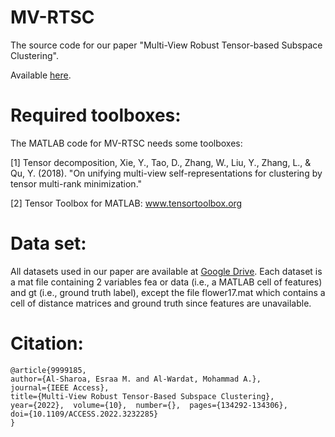 # MV-RTSC

The source code for our paper "Multi-View Robust Tensor-based Subspace Clustering".

Available [here](https://ieeexplore.ieee.org/document/9999185).


# Required toolboxes:
The MATLAB code for MV-RTSC needs some toolboxes:

[1] Tensor decomposition, Xie, Y., Tao, D., Zhang, W., Liu, Y., Zhang, L., & Qu, Y. (2018). 
"On unifying multi-view self-representations for clustering by tensor multi-rank minimization."

[2] Tensor Toolbox for MATLAB: <a href="https://www.tensortoolbox.org">www.tensortoolbox.org</a>

# Data set:
All datasets used in our paper are available at [Google Drive](https://drive.google.com/drive/folders/1T8AITuQZCbCB52PELprIVb75d4-6hi20). 
Each dataset is a mat file containing 2 variables fea or data (i.e., a MATLAB cell of features) and gt (i.e., ground truth label), 
except the file flower17.mat which contains a cell of distance matrices and ground truth since features are unavailable. 

# Citation:

```
@article{9999185,  
author={Al-Sharoa, Esraa M. and Al-Wardat, Mohammad A.},  
journal={IEEE Access},   
title={Multi-View Robust Tensor-Based Subspace Clustering},   
year={2022},  volume={10},  number={},  pages={134292-134306},  
doi={10.1109/ACCESS.2022.3232285}
}
```
